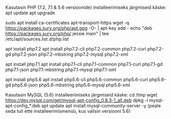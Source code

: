 Kasutasin PHP (7.2, 7.1 & 5.6 versioonide) installeerimiseks järgmiseid käske:
apt update
apt upgrade

sudo apt install ca-certificates apt-transport-https
wget -q https://packages.sury.org/php/apt.gpg -O- | apt-key add -
echo "deb https://packages.sury.org/php/ jessie main" | tee /etc/apt/sources.list.d/php.list

apt install php7.2
apt install php7.2-cli php7.2-common php7.2-curl php7.2-gd php7.2-json php7.2-mbstring php7.2-mysql php7.2-xml

apt install php7.1
apt install php7.1-cli php7.1-common php7.1-curl php7.1-gd php7.1-json php7.1-mbstring php7.1-mysql php7.1-xml

apt install php5.6
apt install php5.6-cli php5.6-common php5.6-curl php5.6-gd php5.6-json php5.6-mbstring php5.6-mysql php5.6-xml



Kasutasin MySQL (5.6) installeerimiseks järgmiseid käske:
cd /tmp
wget https://dev.mysql.com/get/mysql-apt-config_0.8.3-1_all.deb
dpkg -i mysql-apt-config_*.deb
apt update
apt install mysql-community-server -y (peale seda tuli ette installeerimismenüü, kus valisin versiooni 5.6)

